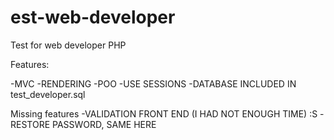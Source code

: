# est-web-developer
Test for web developer PHP

Features:

-MVC
-RENDERING
-POO
-USE SESSIONS
-DATABASE INCLUDED IN test_developer.sql


Missing features
-VALIDATION FRONT END (I HAD NOT ENOUGH TIME) :S
-RESTORE PASSWORD, SAME HERE
